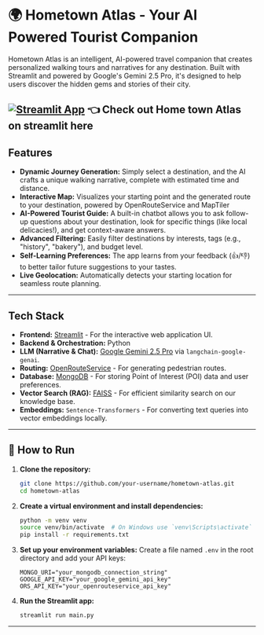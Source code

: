 # 🌍 Hometown Atlas - Your AI Powered Tourist Companion

Hometown Atlas is an intelligent, AI-powered travel companion that creates personalized walking tours and narratives for any destination. Built with Streamlit and powered by Google's Gemini 2.5 Pro, it's designed to help users discover the hidden gems and stories of their city.

[![Streamlit App](https://static.streamlit.io/badges/streamlit_badge_black_white.svg)](https://nsk-bootcamp-tourism.streamlit.app/) 👈 Check out Home town Atlas on streamlit here 
---

## Features

*   **Dynamic Journey Generation:** Simply select a destination, and the AI crafts a unique walking narrative, complete with estimated time and distance.
*   **Interactive Map:** Visualizes your starting point and the generated route to your destination, powered by OpenRouteService and MapTiler
*   **AI-Powered Tourist Guide:** A built-in chatbot allows you to ask follow-up questions about your destination, look for specific things (like local delicacies!), and get context-aware answers.
*   **Advanced Filtering:** Easily filter destinations by interests, tags (e.g., "history", "bakery"), and budget level.
*   **Self-Learning Preferences:** The app learns from your feedback (👍/👎) to better tailor future suggestions to your tastes.
*   **Live Geolocation:** Automatically detects your starting location for seamless route planning.

---

## Tech Stack

*   **Frontend:** [Streamlit](https://streamlit.io/) - For the interactive web application UI.
*   **Backend & Orchestration:** Python
*   **LLM (Narrative & Chat):** [Google Gemini 2.5 Pro](https://deepmind.google/technologies/gemini/) via `langchain-google-genai`.
*   **Routing:** [OpenRouteService](https://openrouteservice.org/) - For generating pedestrian routes.
*   **Database:** [MongoDB](https://www.mongodb.com/) - For storing Point of Interest (POI) data and user preferences.
*   **Vector Search (RAG):** [FAISS](https://faiss.ai/) - For efficient similarity search on our knowledge base.
*   **Embeddings:** `Sentence-Transformers` - For converting text queries into vector embeddings locally.

---

## 🚀 How to Run

1.  **Clone the repository:**
    ```bash
    git clone https://github.com/your-username/hometown-atlas.git
    cd hometown-atlas
    ```

2.  **Create a virtual environment and install dependencies:**
    ```bash
    python -m venv venv
    source venv/bin/activate  # On Windows use `venv\Scripts\activate`
    pip install -r requirements.txt
    ```

3.  **Set up your environment variables:**
    Create a file named `.env` in the root directory and add your API keys:
    ```
    MONGO_URI="your_mongodb_connection_string"
    GOOGLE_API_KEY="your_google_gemini_api_key"
    ORS_API_KEY="your_openrouteservice_api_key"
    ```

4.  **Run the Streamlit app:**
    ```bash
    streamlit run main.py
    ```

---



